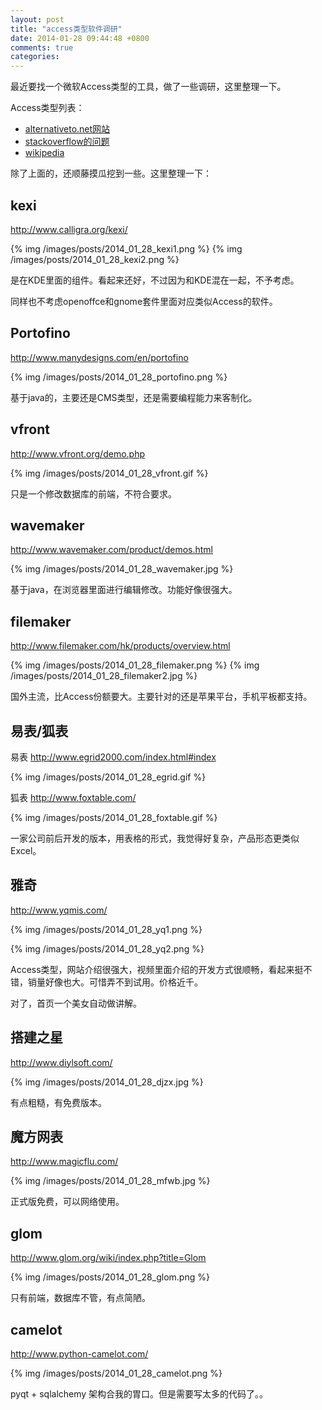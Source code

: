 ```yaml
---
layout: post
title: "access类型软件调研"
date: 2014-01-28 09:44:48 +0800
comments: true
categories: 
---
```


最近要找一个微软Access类型的工具，做了一些调研，这里整理一下。

Access类型列表：

- [alternativeto.net网站](http://alternativeto.net/software/microsoft-access/?sort=likes)
- [stackoverflow的问题](http://superuser.com/questions/30776/open-source-alternative-to-filemaker-or-access)
- [wikipedia](http://en.wikipedia.org/wiki/Category:Desktop_database_application_development_tools)

除了上面的，还顺藤摸瓜挖到一些。这里整理一下：

## kexi

http://www.calligra.org/kexi/

{% img /images/posts/2014_01_28_kexi1.png %}
{% img /images/posts/2014_01_28_kexi2.png %}

是在KDE里面的组件。看起来还好，不过因为和KDE混在一起，不予考虑。

同样也不考虑openoffce和gnome套件里面对应类似Access的软件。

## Portofino

http://www.manydesigns.com/en/portofino

{% img /images/posts/2014_01_28_portofino.png %}

基于java的，主要还是CMS类型，还是需要编程能力来客制化。

## vfront

http://www.vfront.org/demo.php

{% img /images/posts/2014_01_28_vfront.gif %}

只是一个修改数据库的前端，不符合要求。

## wavemaker

http://www.wavemaker.com/product/demos.html

{% img /images/posts/2014_01_28_wavemaker.jpg %}

基于java，在浏览器里面进行编辑修改。功能好像很强大。

## filemaker

http://www.filemaker.com/hk/products/overview.html

{% img /images/posts/2014_01_28_filemaker.png %}
{% img /images/posts/2014_01_28_filemaker2.jpg %}


国外主流，比Access份额要大。主要针对的还是苹果平台，手机平板都支持。

## 易表/狐表

易表 http://www.egrid2000.com/index.html#index

{% img /images/posts/2014_01_28_egrid.gif %}

狐表 http://www.foxtable.com/

{% img /images/posts/2014_01_28_foxtable.gif %}

一家公司前后开发的版本，用表格的形式，我觉得好复杂，产品形态更类似Excel。

## 雅奇

http://www.yqmis.com/

{% img /images/posts/2014_01_28_yq1.png %}

{% img /images/posts/2014_01_28_yq2.png %}

Access类型，网站介绍很强大，视频里面介绍的开发方式很顺畅，看起来挺不错，销量好像也大。可惜弄不到试用。价格近千。

对了，首页一个美女自动做讲解。

## 搭建之星

http://www.diylsoft.com/

{% img /images/posts/2014_01_28_djzx.jpg %}

有点粗糙，有免费版本。

## 魔方网表

http://www.magicflu.com/

{% img /images/posts/2014_01_28_mfwb.jpg %}

正式版免费，可以网络使用。

## glom

http://www.glom.org/wiki/index.php?title=Glom

{% img /images/posts/2014_01_28_glom.png %}

只有前端，数据库不管，有点简陋。

## camelot

http://www.python-camelot.com/

{% img /images/posts/2014_01_28_camelot.png %}


pyqt + sqlalchemy 架构合我的胃口。但是需要写太多的代码了。。

